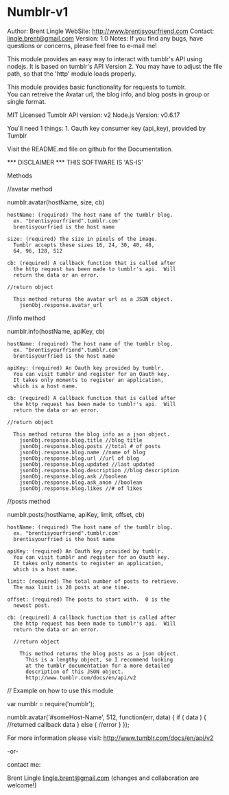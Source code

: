Numblr-v1
=========

  Author:  Brent Lingle
  WebSite: http://www.brentisyourfriend.com
  Contact: lingle.brent@gmail.com
  Version: 1.0
  Notes:   If you find any bugs, have questions or concerns, please
           feel free to e-mail me!

  This module provides an easy way to interact with tumblr's API 
  using nodejs.  It is based on tumblr's API Version 2.  You may
  have to adjust the file path, so that the 'http' module loads
  properly.

  This module provides basic functionality for requests to tumblr.  
  You can retreive the Avatar url, the blog info, and blog posts 
  in group or single format.

  MIT Licensed
  Tumblr API version: v2
  Node.js Version: v0.6.17
 
  You'll need 1 things:
     1. Oauth key consumer key (api_key), provided by Tumblr

  Visit the README.md file on github for the Documentation.

  *** DISCLAIMER ***  THIS SOFTWARE IS 'AS-IS' 
  
  
Methods

//avatar method

  numblr.avatar(hostName, size, cb)
  
    hostName: (required) The host name of the tumblr blog.
      ex. "brentisyourfriend".tumblr.com'
      brentisyourfried is the host name

    size: (required) The size in pixels of the image.
      Tumblr accepts these sizes 16, 24, 30, 40, 48, 
      64, 96, 128, 512
    
    cb: (required) A callback function that is called after
      the http request has been made to tumblr's api.  Will
      return the data or an error.
    
    //return object
    
      This method returns the avatar url as a JSON object.
        jsonObj.response.avatar_url

//info method

  numblr.info(hostName, apiKey, cb)

    hostName: (required) The host name of the tumblr blog.
      ex. "brentisyourfriend".tumblr.com'
      brentisyourfried is the host name
  
    apiKey: (required) An Oauth key provided by tumblr.
      You can visit tumblr and register for an Oauth key.
      It takes only moments to register an application,
      which is a host name.
      
    cb: (required) A callback function that is called after
      the http request has been made to tumblr's api.  Will
      return the data or an error.
      
    //return object
    
      This method returns the blog info as a json object.
        jsonObj.response.blog.title //blog title
        jsonObj.response.blog.posts //total # of posts
        jsonObj.response.blog.name //name of blog
        jsonObj.response.blog.url //url of blog
        jsonObj.response.blog.updated //last updated
        jsonObj.response.blog.description //blog description
        jsonObj.response.blog.ask //boolean
        jsonObj.response.blog.ask_anon //boolean
        jsonObj.response.blog.likes //# of likes
      
//posts method

  numblr.posts(hostName, apiKey, limit, offset, cb)
  
    hostName: (required) The host name of the tumblr blog.
      ex. "brentisyourfriend".tumblr.com'
      brentisyourfried is the host name

    apiKey: (required) An Oauth key provided by tumblr.
      You can visit tumblr and register for an Oauth key.
      It takes only moments to register an application,
      which is a host name.
      
    limit: (required) The total number of posts to retrieve.
      The max limit is 20 posts at one time.
      
    offset: (required) The posts to start with.  0 is the
      newest post.

    cb: (required) A callback function that is called after
      the http request has been made to tumblr's api.  Will
      return the data or an error.

      //return object

        This method returns the blog posts as a json object.
          This is a lengthy object, so I recommend looking 
          at the tumblr documentation for a more detailed
          description of this JSON object.
          http://www.tumblr.com/docs/en/api/v2
          
          
// Example on how to use this module

var numblr = require('numblr');

numblr.avatar('#someHost-Name', 512, function(err, data) {
  if ( data ) {
    //returned callback data
  } else {
   //error
  }
});
          
          
          
For more information please visit:
http://www.tumblr.com/docs/en/api/v2
          
-or-

contact me:

Brent Lingle
lingle.brent@gmail.com
(changes and collaboration are welcome!)
